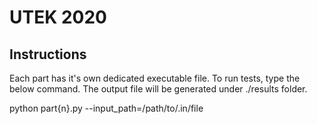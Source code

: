 # UTEK 2020

## Instructions
Each part has it's own dedicated executable file. To run tests, type the below command. The output file will be generated under ./results folder.

python part{n}.py --input_path=/path/to/.in/file
